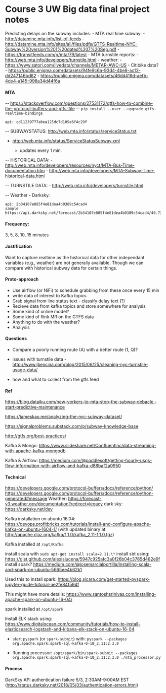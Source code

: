 Course 3 UW Big data final project notes
========================================

Predicting delays on the subway includes:
	- MTA real time subway:
		- http://datamine.mta.info/list-of-feeds
		- http://datamine.mta.info/sites/all/files/pdfs/GTFS-Realtime-NYC-Subway%20version%201%20dated%207%20Sep.pdf
		- https://transitfeeds.com/p/mta/79/latest
	- MTA turnstile reports:
		- http://web.mta.info/developers/turnstile.html
	- weather:
		- https://www.satori.com/livedata/channels/METAR-AWC-US
	- Citibike data?
	- https://public.enigma.com/datasets/94fe9c6a-93d4-4be6-ac13-dd247146bd82
	- https://public.enigma.com/datasets/46dd416d-aefb-4de4-a145-998a34d44f6a



#### MTA

-- https://stackoverflow.com/questions/27531172/gtfs-how-to-combine-the-protocol-buffers-and-gtfs-file
-- `pip install --user --upgrade gtfs-realtime-bindings`

	api: cd11239777abea125dc7d109a6f4c29f


-- SUBWAYSTATUS: http://web.mta.info/status/serviceStatus.txt

- http://web.mta.info/status/ServiceStatusSubway.xml

	- updates every 1 min.

-- HISTORICAL DATA:
	- http://web.mta.info/developers/resources/nyct/MTA-Bus-Time-documentation.htm
	- http://web.mta.info/developers/MTA-Subway-Time-historical-data.html

-- TURNSTILE DATA:
	- http://web.mta.info/developers/turnstile.html

-- Weather
	- Darksky: 

	api: 2b34107e885f4e81dea4b0389c54cad4
	sample https://api.darksky.net/forecast/2b34107e885f4e81dea4b0389c54cad4/40.730610,-73.935242

#### Frequency:

3, 5, 8, 10, 15 minutes



#### Justification

Want to capture realtime as the historical data for other independant variables (e.g., weather) are not generally available. Though we can compare with historical subway data for certain things.


#### Proto-approach

- Use airflow (or NiFi) to schedule grabbing from these once every 15 min
- write data of interest to Kafka topics
- Grab signal from line status text - classify delay text (?)
- Recieve data from kafka topics and store somewhere for analysis
- Some kind of online model?
- Some kind of flink MR on the GTFS data
- Anything to do with the weather?
- Analysis


#### Questions

- Compare a poorly running route (A) with a better route (1, Q)?
- issues with turnstile data - http://www.jbencina.com/blog/2015/06/25/cleaning-nyc-turnstile-usage-data/

- how and what to collect from the gtfs feed



#### Ref

https://blog.dataiku.com/new-yorkers-to-mta-stop-the-subway-debacle.-start-predictive-maintenance

https://jameskao.me/analyzing-the-nyc-subway-dataset/

https://signalproblems.substack.com/p/subway-knowledge-base

http://gtfs.org/best-practices/

Kafka & Mongo: https://www.slideshare.net/ConfluentInc/data-streaming-with-apache-kafka-mongodb

Kafka & Airflow: https://medium.com/@paddlesoft/getting-hourly-usgs-flow-information-with-airflow-and-kafka-d88baf2a0950

#### Technical

https://developers.google.com/protocol-buffers/docs/reference/python/
https://developers.google.com/protocol-buffers/docs/reference/python-generated#message
Weather: https://forecast-v3.weather.gov/documentation?redirect=legacy
dark sky: https://darksky.net/dev

Kafka installation on ubuntu 16.04: https://devops.profitbricks.com/tutorials/install-and-configure-apache-kafka-on-ubuntu-1604-1/ (with updated binary at: http://apache.claz.org/kafka/1.1.0/kafka_2.11-1.1.0.tgz)

Kafka installed at `/opt/Kafka`

install scala with `sudo apt-get install scala=2.11.\*`
install sbt using: https://gist.github.com/alexislucena/5947c925afc3a0f26b04c3785d482e9f
install spark? https://medium.com/@josemarcialportilla/installing-scala-and-spark-on-ubuntu-5665ee4b62b1

Used this to install spark: https://blog.sicara.com/get-started-pyspark-jupyter-guide-tutorial-ae2fe84f594f

This might have more details: https://www.santoshsrinivas.com/installing-apache-spark-on-ubuntu-16-04/

spark installed at `/opt/spark`

Install ELK stack using: https://www.digitalocean.com/community/tutorials/how-to-install-elasticsearch-logstash-and-kibana-elk-stack-on-ubuntu-16-04

- start `pyspark` (or `spark-submit`) with: `pyspark --packages org.apache.spark:spark-sql-kafka-0-10_2.11:2.3.0`

- Running processor: `/opt/spark/bin/spark-submit --packages org.apache.spark:spark-sql-kafka-0-10_2.11:2.3.0 ./mta_processor.py`

#### Process

DarkSky API authentication failure 5/3, 2:30AM-9:00AM EST (http://status.darksky.net/2018/05/03/authentication-errors.html)